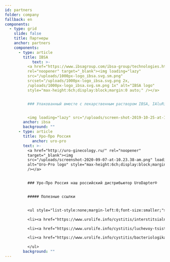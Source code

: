 ```yaml
---
id: partners
folder: company
fallback: en
components:
  - type: grid
    slide: false
    title: Партнеры
    anchor: partners
    components:
      - type: article
        title: IBSA
            text: >-
          <a href="https://www.ibsagroup.com/ibsa-group/technologies.html"
          rel="noopener" target="_blank"><img loading="lazy"
          src="/uploads/1000px-logo_ibsa.svg.sm.png"
          srcset="/uploads/1000px-logo_ibsa.svg.png 2x,
          /uploads/1000px-logo_ibsa.svg.sm.png 1x" alt="IBSA logo"
          style="max-height:6ch;display:block;margin:0 auto;" /></a>


          ### Упакованный вместе с лекарственным раствором IBSA, IAluRil®, UroDapter® доступен в 85 странах под названием iAluadapter®.


          <img loading="lazy" src="/uploads/screen-shot-2019-10-25-at-11.30.43-am.png" alt="IBSA iAluadapter®" style="width:100%;display:block;margin:0 auto;" />
        anchor: ibsa
        background: ""
      - type: article
        title: Уро-Про Россия
            anchor: uro-pro
        text: >-
          <a href="http://uro-ginecology.ru/" rel="noopener"
          target="_blank"><img
          src="/uploads/screenshot-2020-09-07-at-10.23.38-am.png" loading="lazy"
          alt="Uro-Pro logo" style="max-height:6ch;display:block;margin:0 auto;"
          /></a>


          ### Уро-Про Россия наш российский дистрибьютор UroDapter®


          ##### Полезные ссылки


          <ul style="list-style:none;margin-left:0;font-size:smaller;">

          <li><a href="https://www.urolife.info/cystitis/interstitsialnyy-tsistit/" rel="external noopener" target="_blank">Интерстициальный цистит</a></li>

          <li><a href="https://www.urolife.info/cystitis/luchevoy-tsistit/" rel="external noopener" target="_blank">Лучевой цистит</a></li>

          <li><a href="https://www.urolife.info/cystitis/bacteriologikal-tsistit/" rel="external noopener" target="_blank">Хронический бактериальный цистит</a></li>

          </ul>
        background: ""
---
```


